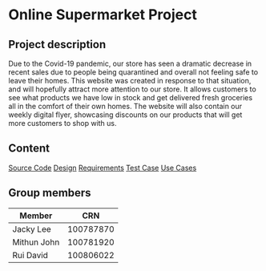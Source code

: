 # Online Supermarket Project

## Project description
Due to the Covid-19 pandemic, our store has seen a dramatic decrease in recent sales due to people being quarantined and overall not feeling safe to leave their homes.
This website was created in response to that situation, and will hopefully attract more attention to our store.
It allows customers to see what products we have low in stock and get delivered fresh groceries all in the comfort of their own homes.
The website will also contain our weekly digital flyer, showcasing discounts on our products that will get more customers to shop with us.

## Content
[Source Code](https://github.com/Winter22SOFE2720/Final-Project-W22-SOFE-2720-G6/tree/main/Code)
[Design](https://github.com/Winter22SOFE2720/Final-Project-W22-SOFE-2720-G6/tree/main/Design)
[Requirements](https://github.com/Winter22SOFE2720/Final-Project-W22-SOFE-2720-G6/tree/main/Requirements)
[Test Case](https://github.com/Winter22SOFE2720/Final-Project-W22-SOFE-2720-G6/tree/main/Test%20Case)
[Use Cases](https://github.com/Winter22SOFE2720/Final-Project-W22-SOFE-2720-G6/tree/main/Use%20Cases)

## Group members

|Member|CRN  |
|--|--|
|Jacky Lee  |100787870  |
|Mithun John|100781920|
|Rui David| 100806022

